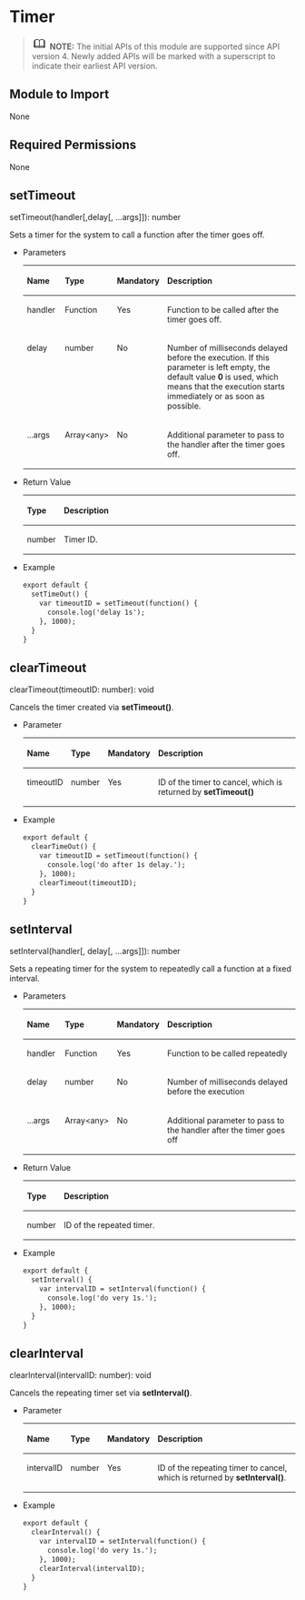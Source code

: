 # Timer<a name="EN-US_TOPIC_0000001173324687"></a>

>![](../../public_sys-resources/icon-note.gif) **NOTE:** 
>The initial APIs of this module are supported since API version 4. Newly added APIs will be marked with a superscript to indicate their earliest API version.

## Module to Import<a name="section7480141454919"></a>

None

## Required Permissions<a name="section11257113618419"></a>

None

## setTimeout<a name="section691616559215"></a>

setTimeout\(handler\[,delay\[, ...args\]\]\): number

Sets a timer for the system to call a function after the timer goes off.

-   Parameters

    <a name="t80f094cffa594e7e842eccce3bf1eb19"></a>
    <table><thead align="left"><tr id="rd6c76d49b85e4aea9496fd457b189a2a"><th class="cellrowborder" valign="top" width="14.180000000000001%" id="mcps1.1.5.1.1"><p id="aca3ed031fef246189779018bbcab4df3"><a name="aca3ed031fef246189779018bbcab4df3"></a><a name="aca3ed031fef246189779018bbcab4df3"></a>Name</p>
    </th>
    <th class="cellrowborder" valign="top" width="16.61%" id="mcps1.1.5.1.2"><p id="a89f9e11cc75c4aa9b0b31af966020f61"><a name="a89f9e11cc75c4aa9b0b31af966020f61"></a><a name="a89f9e11cc75c4aa9b0b31af966020f61"></a>Type</p>
    </th>
    <th class="cellrowborder" valign="top" width="6.3%" id="mcps1.1.5.1.3"><p id="a411664c3845840d4b2a6845105703f3b"><a name="a411664c3845840d4b2a6845105703f3b"></a><a name="a411664c3845840d4b2a6845105703f3b"></a>Mandatory</p>
    </th>
    <th class="cellrowborder" valign="top" width="62.91%" id="mcps1.1.5.1.4"><p id="ac962681702ac49e09c77a1270af9ecb2"><a name="ac962681702ac49e09c77a1270af9ecb2"></a><a name="ac962681702ac49e09c77a1270af9ecb2"></a>Description</p>
    </th>
    </tr>
    </thead>
    <tbody><tr id="r9d3ffb29e7e74ff4b18e0a3e3ad04925"><td class="cellrowborder" valign="top" width="14.180000000000001%" headers="mcps1.1.5.1.1 "><p id="p1411112320620"><a name="p1411112320620"></a><a name="p1411112320620"></a>handler</p>
    </td>
    <td class="cellrowborder" valign="top" width="16.61%" headers="mcps1.1.5.1.2 "><p id="p11016237618"><a name="p11016237618"></a><a name="p11016237618"></a>Function</p>
    </td>
    <td class="cellrowborder" valign="top" width="6.3%" headers="mcps1.1.5.1.3 "><p id="p1892231068"><a name="p1892231068"></a><a name="p1892231068"></a>Yes</p>
    </td>
    <td class="cellrowborder" valign="top" width="62.91%" headers="mcps1.1.5.1.4 "><p id="p788516491307"><a name="p788516491307"></a><a name="p788516491307"></a>Function to be called after the timer goes off.</p>
    </td>
    </tr>
    <tr id="r57344f1bd4304d548bf54ba81dbe8fa5"><td class="cellrowborder" valign="top" width="14.180000000000001%" headers="mcps1.1.5.1.1 "><p id="p13718237614"><a name="p13718237614"></a><a name="p13718237614"></a>delay</p>
    </td>
    <td class="cellrowborder" valign="top" width="16.61%" headers="mcps1.1.5.1.2 "><p id="p261239618"><a name="p261239618"></a><a name="p261239618"></a>number</p>
    </td>
    <td class="cellrowborder" valign="top" width="6.3%" headers="mcps1.1.5.1.3 "><p id="p17516231062"><a name="p17516231062"></a><a name="p17516231062"></a>No</p>
    </td>
    <td class="cellrowborder" valign="top" width="62.91%" headers="mcps1.1.5.1.4 "><p id="p1943234615"><a name="p1943234615"></a><a name="p1943234615"></a>Number of milliseconds delayed before the execution. If this parameter is left empty, the default value <strong id="b1264512254010"><a name="b1264512254010"></a><a name="b1264512254010"></a>0</strong> is used, which means that the execution starts immediately or as soon as possible.</p>
    </td>
    </tr>
    <tr id="r41a55619ed484b7092dfc843ebd4fba1"><td class="cellrowborder" valign="top" width="14.180000000000001%" headers="mcps1.1.5.1.1 "><p id="p103182316615"><a name="p103182316615"></a><a name="p103182316615"></a>...args</p>
    </td>
    <td class="cellrowborder" valign="top" width="16.61%" headers="mcps1.1.5.1.2 "><p id="p1321231162"><a name="p1321231162"></a><a name="p1321231162"></a>Array&lt;any&gt;</p>
    </td>
    <td class="cellrowborder" valign="top" width="6.3%" headers="mcps1.1.5.1.3 "><p id="p11111231363"><a name="p11111231363"></a><a name="p11111231363"></a>No</p>
    </td>
    <td class="cellrowborder" valign="top" width="62.91%" headers="mcps1.1.5.1.4 "><p id="p139991022863"><a name="p139991022863"></a><a name="p139991022863"></a>Additional parameter to pass to the handler after the timer goes off.</p>
    </td>
    </tr>
    </tbody>
    </table>

-   Return Value

    <a name="table1430416594311"></a>
    <table><thead align="left"><tr id="row230485973113"><th class="cellrowborder" valign="top" width="12.18%" id="mcps1.1.3.1.1"><p id="p430405913312"><a name="p430405913312"></a><a name="p430405913312"></a>Type</p>
    </th>
    <th class="cellrowborder" valign="top" width="87.82%" id="mcps1.1.3.1.2"><p id="p830413599312"><a name="p830413599312"></a><a name="p830413599312"></a>Description</p>
    </th>
    </tr>
    </thead>
    <tbody><tr id="row130435914317"><td class="cellrowborder" valign="top" width="12.18%" headers="mcps1.1.3.1.1 "><p id="p4305759143119"><a name="p4305759143119"></a><a name="p4305759143119"></a>number</p>
    </td>
    <td class="cellrowborder" valign="top" width="87.82%" headers="mcps1.1.3.1.2 "><p id="p130555923110"><a name="p130555923110"></a><a name="p130555923110"></a>Timer ID.</p>
    </td>
    </tr>
    </tbody>
    </table>

-   Example

    ```
    export default {    
      setTimeOut() {        
        var timeoutID = setTimeout(function() {            
          console.log('delay 1s');
        }, 1000);    
      }
    }
    ```


## clearTimeout<a name="section591824471012"></a>

clearTimeout\(timeoutID: number\): void

Cancels the timer created via  **setTimeout\(\)**.

-   Parameter

    <a name="table242593951313"></a>
    <table><thead align="left"><tr id="row1642533921320"><th class="cellrowborder" valign="top" width="14.180000000000001%" id="mcps1.1.5.1.1"><p id="p15425539131316"><a name="p15425539131316"></a><a name="p15425539131316"></a>Name</p>
    </th>
    <th class="cellrowborder" valign="top" width="9.700000000000001%" id="mcps1.1.5.1.2"><p id="p442518395136"><a name="p442518395136"></a><a name="p442518395136"></a>Type</p>
    </th>
    <th class="cellrowborder" valign="top" width="6.18%" id="mcps1.1.5.1.3"><p id="p6425153915136"><a name="p6425153915136"></a><a name="p6425153915136"></a>Mandatory</p>
    </th>
    <th class="cellrowborder" valign="top" width="69.94%" id="mcps1.1.5.1.4"><p id="p9425193910134"><a name="p9425193910134"></a><a name="p9425193910134"></a>Description</p>
    </th>
    </tr>
    </thead>
    <tbody><tr id="row1442613913132"><td class="cellrowborder" valign="top" width="14.180000000000001%" headers="mcps1.1.5.1.1 "><p id="p16426133931310"><a name="p16426133931310"></a><a name="p16426133931310"></a>timeoutID</p>
    </td>
    <td class="cellrowborder" valign="top" width="9.700000000000001%" headers="mcps1.1.5.1.2 "><p id="p16426639151316"><a name="p16426639151316"></a><a name="p16426639151316"></a>number</p>
    </td>
    <td class="cellrowborder" valign="top" width="6.18%" headers="mcps1.1.5.1.3 "><p id="p1426739141312"><a name="p1426739141312"></a><a name="p1426739141312"></a>Yes</p>
    </td>
    <td class="cellrowborder" valign="top" width="69.94%" headers="mcps1.1.5.1.4 "><p id="p6426183941319"><a name="p6426183941319"></a><a name="p6426183941319"></a>ID of the timer to cancel, which is returned by <strong id="b5804644564"><a name="b5804644564"></a><a name="b5804644564"></a>setTimeout()</strong></p>
    </td>
    </tr>
    </tbody>
    </table>

-   Example

    ```
    export default {    
      clearTimeOut() {        
        var timeoutID = setTimeout(function() {            
          console.log('do after 1s delay.');        
        }, 1000);        
        clearTimeout(timeoutID);    
      }
    }
    ```


## setInterval<a name="section3644185910144"></a>

setInterval\(handler\[, delay\[, ...args\]\]\): number

Sets a repeating timer for the system to repeatedly call a function at a fixed interval.

-   Parameters

    <a name="table2064413592143"></a>
    <table><thead align="left"><tr id="row16441591142"><th class="cellrowborder" valign="top" width="14.180000000000001%" id="mcps1.1.5.1.1"><p id="p0644195915145"><a name="p0644195915145"></a><a name="p0644195915145"></a>Name</p>
    </th>
    <th class="cellrowborder" valign="top" width="16.61%" id="mcps1.1.5.1.2"><p id="p1264413594142"><a name="p1264413594142"></a><a name="p1264413594142"></a>Type</p>
    </th>
    <th class="cellrowborder" valign="top" width="6.3%" id="mcps1.1.5.1.3"><p id="p86449591147"><a name="p86449591147"></a><a name="p86449591147"></a>Mandatory</p>
    </th>
    <th class="cellrowborder" valign="top" width="62.91%" id="mcps1.1.5.1.4"><p id="p16644185991417"><a name="p16644185991417"></a><a name="p16644185991417"></a>Description</p>
    </th>
    </tr>
    </thead>
    <tbody><tr id="row264495931412"><td class="cellrowborder" valign="top" width="14.180000000000001%" headers="mcps1.1.5.1.1 "><p id="p8644659161413"><a name="p8644659161413"></a><a name="p8644659161413"></a>handler</p>
    </td>
    <td class="cellrowborder" valign="top" width="16.61%" headers="mcps1.1.5.1.2 "><p id="p7645259181410"><a name="p7645259181410"></a><a name="p7645259181410"></a>Function</p>
    </td>
    <td class="cellrowborder" valign="top" width="6.3%" headers="mcps1.1.5.1.3 "><p id="p12645259111415"><a name="p12645259111415"></a><a name="p12645259111415"></a>Yes</p>
    </td>
    <td class="cellrowborder" valign="top" width="62.91%" headers="mcps1.1.5.1.4 "><p id="p4645155931418"><a name="p4645155931418"></a><a name="p4645155931418"></a>Function to be called repeatedly</p>
    </td>
    </tr>
    <tr id="row264575911146"><td class="cellrowborder" valign="top" width="14.180000000000001%" headers="mcps1.1.5.1.1 "><p id="p17645159201410"><a name="p17645159201410"></a><a name="p17645159201410"></a>delay</p>
    </td>
    <td class="cellrowborder" valign="top" width="16.61%" headers="mcps1.1.5.1.2 "><p id="p3645175951416"><a name="p3645175951416"></a><a name="p3645175951416"></a>number</p>
    </td>
    <td class="cellrowborder" valign="top" width="6.3%" headers="mcps1.1.5.1.3 "><p id="p1645185981412"><a name="p1645185981412"></a><a name="p1645185981412"></a>No</p>
    </td>
    <td class="cellrowborder" valign="top" width="62.91%" headers="mcps1.1.5.1.4 "><p id="p13645559141415"><a name="p13645559141415"></a><a name="p13645559141415"></a>Number of milliseconds delayed before the execution</p>
    </td>
    </tr>
    <tr id="row96452594148"><td class="cellrowborder" valign="top" width="14.180000000000001%" headers="mcps1.1.5.1.1 "><p id="p4645105911412"><a name="p4645105911412"></a><a name="p4645105911412"></a>...args</p>
    </td>
    <td class="cellrowborder" valign="top" width="16.61%" headers="mcps1.1.5.1.2 "><p id="p1564595951413"><a name="p1564595951413"></a><a name="p1564595951413"></a>Array&lt;any&gt;</p>
    </td>
    <td class="cellrowborder" valign="top" width="6.3%" headers="mcps1.1.5.1.3 "><p id="p12645175971411"><a name="p12645175971411"></a><a name="p12645175971411"></a>No</p>
    </td>
    <td class="cellrowborder" valign="top" width="62.91%" headers="mcps1.1.5.1.4 "><p id="p12645105991413"><a name="p12645105991413"></a><a name="p12645105991413"></a>Additional parameter to pass to the handler after the timer goes off</p>
    </td>
    </tr>
    </tbody>
    </table>

-   Return Value

    <a name="table1947971515356"></a>
    <table><thead align="left"><tr id="row247915156359"><th class="cellrowborder" valign="top" width="12.18%" id="mcps1.1.3.1.1"><p id="p54794159353"><a name="p54794159353"></a><a name="p54794159353"></a>Type</p>
    </th>
    <th class="cellrowborder" valign="top" width="87.82%" id="mcps1.1.3.1.2"><p id="p14798156359"><a name="p14798156359"></a><a name="p14798156359"></a>Description</p>
    </th>
    </tr>
    </thead>
    <tbody><tr id="row747919155356"><td class="cellrowborder" valign="top" width="12.18%" headers="mcps1.1.3.1.1 "><p id="p6479101518359"><a name="p6479101518359"></a><a name="p6479101518359"></a>number</p>
    </td>
    <td class="cellrowborder" valign="top" width="87.82%" headers="mcps1.1.3.1.2 "><p id="p10479151518353"><a name="p10479151518353"></a><a name="p10479151518353"></a>ID of the repeated timer.</p>
    </td>
    </tr>
    </tbody>
    </table>

-   Example

    ```
    export default {    
      setInterval() {        
        var intervalID = setInterval(function() {            
          console.log('do very 1s.');        
        }, 1000);    
      }
    }
    ```


## clearInterval<a name="section16451595149"></a>

clearInterval\(intervalID: number\): void

Cancels the repeating timer set via  **setInterval\(\)**.

-   Parameter

    <a name="table86463597147"></a>
    <table><thead align="left"><tr id="row146462597148"><th class="cellrowborder" valign="top" width="14.180000000000001%" id="mcps1.1.5.1.1"><p id="p176461759111416"><a name="p176461759111416"></a><a name="p176461759111416"></a>Name</p>
    </th>
    <th class="cellrowborder" valign="top" width="9.700000000000001%" id="mcps1.1.5.1.2"><p id="p8646195918141"><a name="p8646195918141"></a><a name="p8646195918141"></a>Type</p>
    </th>
    <th class="cellrowborder" valign="top" width="6.18%" id="mcps1.1.5.1.3"><p id="p19646165981415"><a name="p19646165981415"></a><a name="p19646165981415"></a>Mandatory</p>
    </th>
    <th class="cellrowborder" valign="top" width="69.94%" id="mcps1.1.5.1.4"><p id="p8646185961419"><a name="p8646185961419"></a><a name="p8646185961419"></a>Description</p>
    </th>
    </tr>
    </thead>
    <tbody><tr id="row12646125914143"><td class="cellrowborder" valign="top" width="14.180000000000001%" headers="mcps1.1.5.1.1 "><p id="p1964675951413"><a name="p1964675951413"></a><a name="p1964675951413"></a>intervalID</p>
    </td>
    <td class="cellrowborder" valign="top" width="9.700000000000001%" headers="mcps1.1.5.1.2 "><p id="p1864625921419"><a name="p1864625921419"></a><a name="p1864625921419"></a>number</p>
    </td>
    <td class="cellrowborder" valign="top" width="6.18%" headers="mcps1.1.5.1.3 "><p id="p3646145921419"><a name="p3646145921419"></a><a name="p3646145921419"></a>Yes</p>
    </td>
    <td class="cellrowborder" valign="top" width="69.94%" headers="mcps1.1.5.1.4 "><p id="p7646459141416"><a name="p7646459141416"></a><a name="p7646459141416"></a>ID of the repeating timer to cancel, which is returned by <strong id="b1855918269134"><a name="b1855918269134"></a><a name="b1855918269134"></a>setInterval()</strong>.</p>
    </td>
    </tr>
    </tbody>
    </table>

-   Example

    ```
    export default {    
      clearInterval() {        
        var intervalID = setInterval(function() {
          console.log('do very 1s.');
        }, 1000);
        clearInterval(intervalID);
      }
    }
    ```


